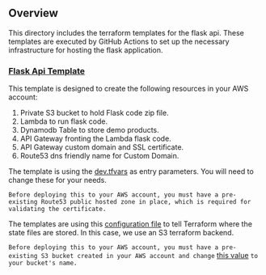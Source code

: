 ## Overview

This directory includes the terraform templates for the flask api. These templates are executed by GitHub Actions to set up the necessary infrastructure for hosting the flask application.

### [Flask Api Template](https://github.com/cristianstoichin/flask_terraform_github_actions/tree/main/infrastructure)

This template is designed to create the following resources in your AWS account:

1. Private S3 bucket to hold Flask code zip file.
2. Lambda to run flask code.
3. Dynamodb Table to store demo products.
4. API Gateway fronting the Lambda flask code.
5. API Gateway custom domain and SSL certificate.
6. Route53 dns friendly name for Custom Domain.

The template is using the [dev.tfvars](https://github.com/cristianstoichin/flask_terraform_github_actions/blob/main/infrastructure/variables/dev.tfvars) as entry parameters. You will need to change these for your needs. 

`Before deploying this to your AWS account, you must have a pre-existing Route53 public hosted zone in place, which is required for validating the certificate.`

The templates are using this [configuration file](https://github.com/cristianstoichin/flask_terraform_github_actions/blob/main/infrastructure/config/backend-dev.hcl) to tell Terraform where the state files are stored. In this case, we use an S3 terraform backend. 

`Before deploying this to your AWS account, you must have a pre-existing S3 bucket created in your AWS account and change` [this value](https://github.com/cristianstoichin/flask_terraform_github_actions/blob/main/infrastructure/config/backend-dev.hcl#L1) `to your bucket's name.`
